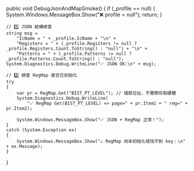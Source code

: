 public void DebugJsonAndMapSmoke()
{
    if (_profile == null)
    {
        System.Windows.MessageBox.Show("❌ profile = null");
        return;
    }

    // 1️⃣ JSON 結構檢查
    string msg =
        "IcName = " + _profile.IcName + "\n" +
        "Registers = " + (_profile.Registers != null ? _profile.Registers.Count.ToString() : "null") + "\n" +
        "Patterns = " + (_profile.Patterns != null ? _profile.Patterns.Count.ToString() : "null");
    System.Diagnostics.Debug.WriteLine("✅ JSON OK:\n" + msg);

    // 2️⃣ 檢查 RegMap 是否已初始化
    try
    {
        var pr = RegMap.Get("BIST_PT_LEVEL"); // 僅取位址，不實際存取硬體
        System.Diagnostics.Debug.WriteLine(
            "✅ RegMap Get(BIST_PT_LEVEL) => page=" + pr.Item1 + " reg=" + pr.Item2);

        System.Windows.MessageBox.Show("✅ JSON + RegMap 正常！");
    }
    catch (System.Exception ex)
    {
        System.Windows.MessageBox.Show("⚠️ RegMap 尚未初始化或找不到 key：\n" + ex.Message);
    }
}

